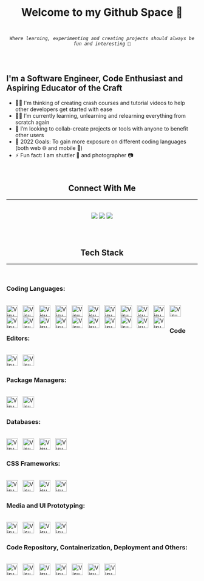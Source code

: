 <h1 align="center"><b>Welcome to my Github Space 🚀</b></h1>

<code>
<p align="center"><i>Where learning, experimenting and creating projects should always be fun and interesting 💯</i></p>
</code>

<br />

<h2><b>I'm a Software Engineer, Code Enthusiast and Aspiring Educator of the Craft</b></h2>
<ul>
    <li>👨‍🏫 I'm thinking of creating crash courses and tutorial videos to help other developers get started with ease</li>
    <li>👨‍🎓 I’m currently learning, unlearning and relearning everything from scratch again</li>
    <li>👯 I’m looking to collab-create projects or tools with anyone to benefit other users</li>
    <li>🥅 2022 Goals: To gain more exposure on different coding languages (both web 🌐 and mobile 📱)</li>
    <li>⚡ Fun fact: I am shuttler 🏸 and photographer 📷</li>
</ul>

<br />

<h2 align="center"><b>Connect With Me</b></h2>
<hr />
<br />
<div align="center">
    <a href="https://sg.linkedin.com/in/ralph-joshua-batula"><img src="https://img.shields.io/badge/linkedin-0e76a8.svg?&style=for-the-badge&logo=linkedin&logoColor=white" align="center"/></a>
    <a href="https://github.com/rjbatula"><img src="https://img.shields.io/badge/github-brightgreen.svg?&style=for-the-badge&logo=github&logoColor=white" align="center"/></a>
    <a href="https://www.instagram.com/alphonsecrux"><img src="https://img.shields.io/badge/instagram-e1306c.svg?&style=for-the-badge&logo=instagram&logoColor=white" align="center"/></a>
</div>

<br /><br />


<h2 align="center"><b>Tech Stack</b></h2>
<hr />
<br />
<h3><b>Coding Languages:</b></h3>
<br />
<img align="left" alt="Visual Studio Code" width="30px" src="https://cdn.jsdelivr.net/gh/devicons/devicon/icons/html5/html5-original.svg" style="padding-right:10px;" title="HTML 5"/>
<img align="left" alt="Visual Studio Code" width="30px" src="https://cdn.jsdelivr.net/gh/devicons/devicon/icons/css3/css3-original.svg" style="padding-right:10px;" title="CSS 3"/>
<img align="left" alt="Visual Studio Code" width="30px" src="https://cdn.jsdelivr.net/gh/devicons/devicon/icons/javascript/javascript-original.svg" style="padding-right:10px;" title="ES6/7"/>
<img align="left" alt="Visual Studio Code" width="30px" src="https://cdn.jsdelivr.net/gh/devicons/devicon/icons/jquery/jquery-original.svg" style="padding-right:10px;" title="JQuery"/>
<img align="left" alt="Visual Studio Code" width="30px" src="https://cdn.jsdelivr.net/gh/devicons/devicon/icons/sass/sass-original.svg" style="padding-right:10px;" title="SASS"/>
<img align="left" alt="Visual Studio Code" width="30px" src="https://cdn.jsdelivr.net/gh/devicons/devicon/icons/mongodb/mongodb-original.svg" style="padding-right:10px;" title="MongoDB"/>
<img align="left" alt="Visual Studio Code" width="30px" src="https://cdn.jsdelivr.net/gh/devicons/devicon/icons/express/express-original.svg" style="padding-right:10px;" title="ExpressJS"/>
<img align="left" alt="Visual Studio Code" width="30px" src="https://cdn.jsdelivr.net/gh/devicons/devicon/icons/react/react-original.svg" style="padding-right:10px;" title="ReactJS"/>
<img align="left" alt="Visual Studio Code" width="30px" src="https://cdn.jsdelivr.net/gh/devicons/devicon/icons/nodejs/nodejs-original.svg" style="padding-right:10px;" title="NodeJS"/>
<img align="left" alt="Visual Studio Code" width="30px" src="https://cdn.jsdelivr.net/gh/devicons/devicon/icons/svelte/svelte-original.svg" style="padding-right:10px;" title="Svelte"/>
<img align="left" alt="Visual Studio Code" width="30px" src="https://cdn.jsdelivr.net/gh/devicons/devicon/icons/nextjs/nextjs-original.svg" style="padding-right:10px;" title="NextJS"/>
<img align="left" alt="Visual Studio Code" width="30px" src="https://cdn.jsdelivr.net/gh/devicons/devicon/icons/python/python-original.svg" style="padding-right:10px;" title="Python"/>
<img align="left" alt="Visual Studio Code" width="30px" src="https://cdn.jsdelivr.net/gh/devicons/devicon/icons/django/django-plain.svg" style="padding-right:10px;" title="Django"/>
<img align="left" alt="Visual Studio Code" width="30px" src="https://cdn.jsdelivr.net/gh/devicons/devicon/icons/csharp/csharp-original.svg" style="padding-right:10px;" title="C#"/>
<img align="left" alt="Visual Studio Code" width="30px" src="https://cdn.jsdelivr.net/gh/devicons/devicon/icons/dot-net/dot-net-original.svg" style="padding-right:10px;" title=".NET 5/6"/>
<img align="left" alt="Visual Studio Code" width="30px" src="https://cdn.jsdelivr.net/gh/devicons/devicon/icons/dotnetcore/dotnetcore-original.svg" style="padding-right:10px;" title=".NET Core"/>
<img align="left" alt="Visual Studio Code" width="30px" src="https://cdn.jsdelivr.net/gh/devicons/devicon/icons/graphql/graphql-plain.svg" style="padding-right:10px;" title="GraphQL"/>
<img align="left" alt="Visual Studio Code" width="30px" src="https://cdn.jsdelivr.net/gh/devicons/devicon/icons/xamarin/xamarin-original.svg" style="padding-right:10px;" title="Xamarin"/>
<img align="left" alt="Visual Studio Code" width="30px" src="https://cdn.jsdelivr.net/gh/devicons/devicon/icons/flutter/flutter-original.svg" style="padding-right:10px;" title="Flutter"/>
<img align="left" alt="Visual Studio Code" width="30px" src="https://cdn.jsdelivr.net/gh/devicons/devicon/icons/haskell/haskell-original.svg" style="padding-right:10px;" title="Haskell"/>
<img align="left" alt="Visual Studio Code" width="30px" src="https://cdn.jsdelivr.net/gh/devicons/devicon/icons/wordpress/wordpress-original.svg" style="padding-right:10px;" title="Wordpress"/>
<br />
<br />

<h3><b>Code Editors:</b></h3>
<br />
<img align="left" alt="Visual Studio Code" width="30px" src="https://cdn.jsdelivr.net/gh/devicons/devicon/icons/vscode/vscode-original.svg" style="padding-right:10px;" title="Visual Studio Code" />
<img align="left" alt="Visual Studio Code" width="30px" src="https://cdn.jsdelivr.net/gh/devicons/devicon/icons/visualstudio/visualstudio-plain.svg" style="padding-right:10px;" title="Visual Studio 2019/2020" />
<br />
<br />

<h3><b>Package Managers:</b></h3>
<br />
<img align="left" alt="Visual Studio Code" width="30px" src="https://cdn.jsdelivr.net/gh/devicons/devicon/icons/npm/npm-original-wordmark.svg" style="padding-right:10px;" title="Node Package Manager" />
<img align="left" alt="Visual Studio Code" width="30px" src="https://cdn.jsdelivr.net/gh/devicons/devicon/icons/nuget/nuget-original-wordmark.svg" style="padding-right:10px;" title="Nuget Package Manager" />
<br />
<br />

<h3><b>Databases:</b></h3>
<br />
<img align="left" alt="Visual Studio Code" width="30px" src="https://cdn.jsdelivr.net/gh/devicons/devicon/icons/mongodb/mongodb-original.svg" style="padding-right:10px;" title="Mongo DB" />
<img align="left" alt="Visual Studio Code" width="30px" src="https://cdn.jsdelivr.net/gh/devicons/devicon/icons/mysql/mysql-original.svg" style="padding-right:10px;" title="MySQL DB" />
<img align="left" alt="Visual Studio Code" width="30px" src="https://cdn.jsdelivr.net/gh/devicons/devicon/icons/postgresql/postgresql-original.svg" style="padding-right:10px;" title="Postgres DB" />
<img align="left" alt="Visual Studio Code" width="30px" src="https://cdn.jsdelivr.net/gh/devicons/devicon/icons/oracle/oracle-original.svg" style="padding-right:10px;" title="Oracle DB" />
<br />
<br />

<h3><b>CSS Frameworks:</b></h3>
<br />
<img align="left" alt="Visual Studio Code" width="30px" src="https://cdn.jsdelivr.net/gh/devicons/devicon/icons/bootstrap/bootstrap-original.svg" style="padding-right:10px;" title="Bootstrap 4/5" />
<img align="left" alt="Visual Studio Code" width="30px" src="https://cdn.jsdelivr.net/gh/devicons/devicon/icons/bulma/bulma-plain.svg" style="padding-right:10px;" title="Bulma CSS" />
<img align="left" alt="Visual Studio Code" width="30px" src="https://cdn.jsdelivr.net/gh/devicons/devicon/icons/materialui/materialui-original.svg" style="padding-right:10px;" title="Material UI" />
<img align="left" alt="Visual Studio Code" width="30px" src="https://cdn.jsdelivr.net/gh/devicons/devicon/icons/tailwindcss/tailwindcss-plain.svg" style="padding-right:10px;" title="Tailwind CSS" />
<br />
<br />

<h3><b>Media and UI Prototyping:</b></h3>
<br />
<img align="left" alt="Visual Studio Code" width="30px" src="https://cdn.jsdelivr.net/gh/devicons/devicon/icons/canva/canva-original.svg" style="padding-right:10px;" title="Bootstrap 4/5" />
<img align="left" alt="Visual Studio Code" width="30px" src="https://cdn.jsdelivr.net/gh/devicons/devicon/icons/figma/figma-original.svg" style="padding-right:10px;" title="Bulma CSS" />
<img align="left" alt="Visual Studio Code" width="30px" src="https://cdn.jsdelivr.net/gh/devicons/devicon/icons/illustrator/illustrator-plain.svg" style="padding-right:10px;" title="Material UI" />
<img align="left" alt="Visual Studio Code" width="30px" src="https://cdn.jsdelivr.net/gh/devicons/devicon/icons/photoshop/photoshop-plain.svg" style="padding-right:10px;" title="Tailwind CSS" />
<br />
<br />

<h3><b>Code Repository, Containerization, Deployment and Others:</b></h3>
<br />
<img align="left" alt="Visual Studio Code" width="30px" src="https://cdn.jsdelivr.net/gh/devicons/devicon/icons/git/git-original.svg" style="padding-right:10px;" title="Git" />
<img align="left" alt="Visual Studio Code" width="30px" src="https://cdn.jsdelivr.net/gh/devicons/devicon/icons/github/github-original.svg" style="padding-right:10px;" title="Github" />
<img align="left" alt="Visual Studio Code" width="30px" src="https://cdn.jsdelivr.net/gh/devicons/devicon/icons/gitlab/gitlab-original.svg" style="padding-right:10px;" title="Gitlab" />
<img align="left" alt="Visual Studio Code" width="30px" src="https://cdn.jsdelivr.net/gh/devicons/devicon/icons/docker/docker-original.svg" style="padding-right:10px;" title="Docker" />
<img align="left" alt="Visual Studio Code" width="30px" src="https://cdn.jsdelivr.net/gh/devicons/devicon/icons/heroku/heroku-original.svg" style="padding-right:10px;" title="Heroku" />
<img align="left" alt="Visual Studio Code" width="30px" src="https://cdn.jsdelivr.net/gh/devicons/devicon/icons/digitalocean/digitalocean-original.svg" style="padding-right:10px;" title="Digital Ocean" />
<img align="left" alt="Visual Studio Code" width="30px" src="https://cdn.jsdelivr.net/gh/devicons/devicon/icons/putty/putty-original.svg" style="padding-right:10px;" title="Putty" />
<br />
<br />